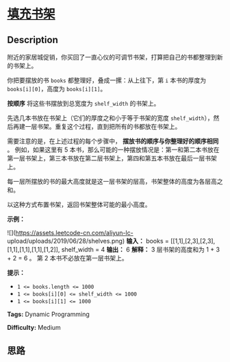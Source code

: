 # [填充书架][title]

## Description

附近的家居城促销，你买回了一直心仪的可调节书架，打算把自己的书都整理到新的书架上。

你把要摆放的书 `books` 都整理好，叠成一摞：从上往下，第 `i` 本书的厚度为 `books[i][0]`，高度为 `books[i][1]`。

**按顺序**  将这些书摆放到总宽度为 `shelf_width` 的书架上。

先选几本书放在书架上（它们的厚度之和小于等于书架的宽度 `shelf_width`），然后再建一层书架。重复这个过程，直到把所有的书都放在书架上。

需要注意的是，在上述过程的每个步骤中， **摆放书的顺序与你整理好的顺序相同** 。 例如，如果这里有 5
本书，那么可能的一种摆放情况是：第一和第二本书放在第一层书架上，第三本书放在第二层书架上，第四和第五本书放在最后一层书架上。

每一层所摆放的书的最大高度就是这一层书架的层高，书架整体的高度为各层高之和。

以这种方式布置书架，返回书架整体可能的最小高度。



**示例：**

![](https://assets.leetcode-cn.com/aliyun-lc-
upload/uploads/2019/06/28/shelves.png)
            **输入：** books = [[1,1],[2,3],[2,3],[1,1],[1,1],[1,1],[1,2]], shelf_width = 4    **输出：** 6    **解释：**    3 层书架的高度和为 1 + 3 + 2 = 6 。    第 2 本书不必放在第一层书架上。    



**提示：**

  * `1 <= books.length <= 1000`
  * `1 <= books[i][0] <= shelf_width <= 1000`
  * `1 <= books[i][1] <= 1000`


**Tags:** Dynamic Programming

**Difficulty:** Medium

## 思路

[title]: https://leetcode-cn.com/problems/filling-bookcase-shelves
